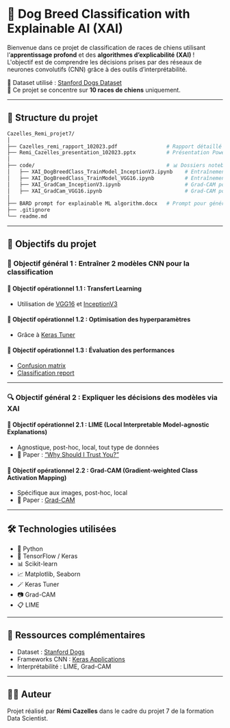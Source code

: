 
# 🐶 Dog Breed Classification with Explainable AI (XAI)

Bienvenue dans ce projet de classification de races de chiens utilisant l’**apprentissage profond** et des **algorithmes d’explicabilité (XAI)** !  
L'objectif est de comprendre les décisions prises par des réseaux de neurones convolutifs (CNN) grâce à des outils d’interprétabilité.

🔗 Dataset utilisé : [Stanford Dogs Dataset](http://vision.stanford.edu/aditya86/ImageNetDogs/)  
📁 Ce projet se concentre sur **10 races de chiens** uniquement.

---

## 📂 Structure du projet

```bash
Cazelles_Remi_projet7/
│
├── Cazelles_remi_rapport_102023.pdf                # Rapport détaillé
├── Remi_Cazelles_presentation_102023.pptx          # Présentation PowerPoint
│
├── code/                                           # 📊 Dossiers notebooks et scripts
│   ├── XAI_DogBreedClass_TrainModel_InceptionV3.ipynb    # Entraînement avec InceptionV3
│   ├── XAI_DogBreedClass_TrainModel_VGG16.ipynb          # Entraînement avec VGG16
│   ├── XAI_GradCam_InceptionV3.ipynb                     # Grad-CAM pour InceptionV3
│   ├── XAI_GradCam_VGG16.ipynb                           # Grad-CAM pour VGG16
│
├── BARD prompt for explainable ML algorithm.docx   # Prompt pour génération IA
├── .gitignore
└── readme.md
```

---

## 🎯 Objectifs du projet

### 🧠 Objectif général 1 : Entraîner 2 modèles CNN pour la classification

#### 📌 Objectif opérationnel 1.1 : Transfert Learning
- Utilisation de [VGG16](https://keras.io/api/applications/vgg/) et [InceptionV3](https://keras.io/api/applications/inceptionv3/)

#### 📌 Objectif opérationnel 1.2 : Optimisation des hyperparamètres
- Grâce à [Keras Tuner](https://keras.io/keras_tuner/)

#### 📌 Objectif opérationnel 1.3 : Évaluation des performances
- [Confusion matrix](https://scikit-learn.org/stable/modules/generated/sklearn.metrics.confusion_matrix.html)
- [Classification report](https://scikit-learn.org/stable/modules/generated/sklearn.metrics.classification_report.html)

---

### 🔍 Objectif général 2 : Expliquer les décisions des modèles via XAI

#### 📌 Objectif opérationnel 2.1 : LIME (Local Interpretable Model-agnostic Explanations)
- Agnostique, post-hoc, local, tout type de données  
- 📄 Paper : [“Why Should I Trust You?”](https://arxiv.org/abs/1602.04938)

#### 📌 Objectif opérationnel 2.2 : Grad-CAM (Gradient-weighted Class Activation Mapping)
- Spécifique aux images, post-hoc, local  
- 📄 Paper : [Grad-CAM](https://link.springer.com/article/10.1007/s11263-019-01228-7)

---

## 🛠️ Technologies utilisées

- 🐍 Python
- 🧠 TensorFlow / Keras
- 📊 Scikit-learn
- 📈 Matplotlib, Seaborn
- 🪄 Keras Tuner
- 📷 Grad-CAM
- 📋 LIME

---

## 📎 Ressources complémentaires

- Dataset : [Stanford Dogs](http://vision.stanford.edu/aditya86/ImageNetDogs/)
- Frameworks CNN : [Keras Applications](https://keras.io/api/applications/)
- Interprétabilité : LIME, Grad-CAM

---

## 🙋‍♂️ Auteur

Projet réalisé par **Rémi Cazelles** dans le cadre du projet 7 de la formation Data Scientist.
